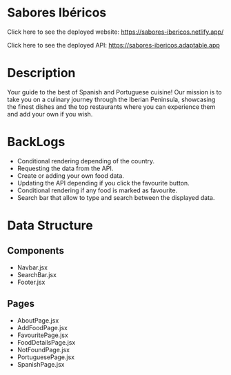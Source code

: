 # Sabores Ibéricos

Click here to see the deployed website: https://sabores-ibericos.netlify.app/

Click here to see the deployed API: https://sabores-ibericos.adaptable.app

# Description

Your guide to the best of Spanish and Portuguese cuisine! Our mission
is to take you on a culinary journey through the Iberian Peninsula,
showcasing the finest dishes and the top restaurants where you can
experience them and add your own if you wish.

# BackLogs

- Conditional rendering depending of the country.
- Requesting the data from the API.
- Create or adding your own food data.
- Updating the API depending if you click the favourite button.
- Conditional rendering if any food is marked as favourite.
- Search bar that allow to type and search between the displayed data.

# Data Structure

## Components

- Navbar.jsx
- SearchBar.jsx
- Footer.jsx

## Pages

- AboutPage.jsx
- AddFoodPage.jsx
- FavouritePage.jsx
- FoodDetailsPage.jsx
- NotFoundPage.jsx
- PortuguesePage.jsx
- SpanishPage.jsx
